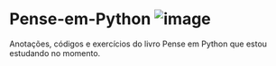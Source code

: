 # Pense-em-Python ![image](https://github.com/user-attachments/assets/786907f2-8a86-4c31-9d1d-e30e6734b0f0)
Anotações, códigos e exercícios do livro Pense em Python que estou estudando no momento. 
